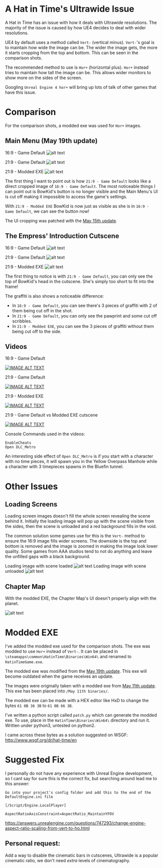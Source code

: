 A Hat in Time's Ultrawide Issue
===

A Hat in Time has an issue with how it deals with Ultrawide resolutions. The majority of the issue is caused by how UE4 decides to deal with wider resolutions.

UE4 by default uses a method called `Vert-` (vertical minus). `Vert-`'s goal is to maintain how wide the image can be. The wider the image gets, the more it starts cropping from the top and bottom. This can be seen in the comparison shots.

The recommended method to use is `Hor+` (horizontal plus). `Hor+` instead tries to maintain how tall the image can be. This allows wider monitors to show more on the sides of the screen.

Googling `Unreal Engine 4 hor+` will bring up lots of talk of other games that have this issue.

Comparison
===

For the comparison shots, a modded exe was used for `Hor+` images.

Main Menu (May 19th update)
---

16:9 - Game Default ![alt text](/images/mainmenu_widescreen_default.png "16:9 - Game Default")

21:9 - Game Default ![alt text](/images/mainmenu_ultrawide_default.png "21:9 - Game Default")

21:9 - Modded EXE ![alt text](/images/mainmenu_ultrawide_modded.png "21:9 - Modded EXE")

The first thing I want to point out is how `21:9 - Game Default` looks like a direct cropped image of `16:9 - Game Default`. The most noticeable things I can point out is BowKid's button is no longer visible and the Main Menu's UI is cut off making it impossible to access the game's settings.

With `21:9 - Modded EXE` BowKid is now just as visible as she is in `16:9 - Game Default`, we can see the button now!

The UI cropping was patched with the [May 15th update](https://steamdb.info/patchnotes/3827253/).

The Empress' Introduction Cutscene
---

16:9 - Game Default ![alt text](/images/cutscene_widescreen_default.png "16:9 - Game Default")

21:9 - Game Default ![alt text](/images/cutscene_ultrawide_default.png "21:9 - Game Default")

21:9 - Modded EXE ![alt text](/images/cutscene_ultrawide_modded.png "21:9 - Modded EXE")

The first thing to notice is with `21:9 - Game Default`, you can only see the top of BowKid's head in the cutscene. She's simply too short to fit into the frame!

The graffiti is also shows a noticeable difference:

* In `16:9 - Game Default`, you can see there's 3 pieces of graffiti with 2 of them being cut off in the shot.
* In `21:9 - Game Default`, you can only see the pawprint and some cut off scribbles.
* In `21:9 - Modded EXE`, you can see the 3 pieces of graffiti without them being cut off to the side.

Videos
---
16:9 - Game Default

[![IMAGE ALT TEXT](http://img.youtube.com/vi/KulkCkPYdVo/0.jpg)](http://www.youtube.com/watch?v=KulkCkPYdVo "Video Title")

21:9 - Game Default

[![IMAGE ALT TEXT](http://img.youtube.com/vi/_UyjUX5YEhI/0.jpg)](http://www.youtube.com/watch?v=_UyjUX5YEhI "Video Title")

21:9 - Modded EXE

[![IMAGE ALT TEXT](http://img.youtube.com/vi/yKnb2C6C7xY/0.jpg)](http://www.youtube.com/watch?v=yKnb2C6C7xY "Video Title")

21:9 - Game Default vs Modded EXE cutscene

[![IMAGE ALT TEXT](http://img.youtube.com/vi/Ke1TzseQbUk/0.jpg)](http://www.youtube.com/watch?v=Ke1TzseQbUk "Video Title")

Console Commands used in the videos:

```
EnableCheats
Open DLC_Metro
```

An interesting side effect of `Open DLC_Metro` is if you start with a character with no time pieces, it will spawn you in the Yellow Overpass Manhole while a character with 3 timepieces spawns in the Bluefin tunnel.

Other Issues
===

Loading Screens
---

Loading screen images doesn't fill the whole screen revealing the scene behind it. Initially the loading image will pop up with the scene visible from the sides, then the scene is unloaded and a red background fills in the void.

The common solution some games use for this is the `Vert-` method to ensure the 16:9 image fills wider screens. The downside is the top and bottom is removed and the image is zoomed in making the image look lower quality. Some games from AAA studios tend to not do anything and leave the unfilled gaps with a black background.

Loading image with scene loaded ![alt text](/images/loading1.png)
Loading image with scene unloaded ![alt text](/images/loading2.png)

Chapter Map
---

With the modded EXE, the Chapter Map's UI doesn't properly align with the planet.

![alt text](/images/chaptermap_modded.jpg)

Modded EXE
===

I've added the modded exe used for the comparison shots. The exe was modded to use `Hor+` instead of `Vert-`. It can be placed in `\steamapps\common\HatinTime\Binaries\Win64\` and renamed to `HatinTimeGame.exe`.

The modded exe was modified from the [May 19th update](https://steamcommunity.com/games/AHatinTime/announcements/detail/2894038190191511566). This exe will become outdated when the game receives an update.

The images were originally taken with a modded exe from [May 11th update](https://steamcommunity.com/games/AHatinTime/announcements/detail/1609385662082175714). This exe has been placed into `/May 11th binaries/`.

The modded exe can be made with a HEX editor like HxD to change the bytes `61 0B 36 3B` to `61 0B 66 3B`.

I've written a python script called `patch.py` which can generate the modded exe. To use, place in the `HatinTime\Binaries\Win64\` directory and run it. Written under python3, untested on python2.

I came across these bytes as a solution suggested on WSGF: http://www.wsgf.org/dr/hat-time/en

Suggested Fix
===

I personally do not have any experience with Unreal Engine development, so I cant say for sure this is the correct fix, but searching around lead me to this answer:

```
Go into your project's config folder and add this to the end of the DefaultEngine.ini file

[/Script/Engine.LocalPlayer]

AspectRatioAxisConstraint=AspectRatio_MaintainYFOV
```

https://answers.unrealengine.com/questions/747293/change-engine-aspect-ratio-scaling-from-vert-to-ho.html

Personal request:
---

Add a way to disable the cinematic bars in cutscenes, Ultrawide is a popular cinematic ratio, we don't need *extra* levels of cinematography.